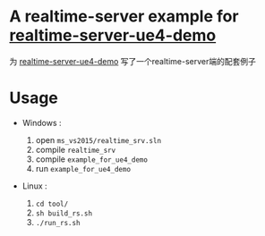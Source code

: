 # A realtime-server example for [realtime-server-ue4-demo](https://github.com/no5ix/realtime-server-ue4-demo)

为 [realtime-server-ue4-demo](https://github.com/no5ix/realtime-server-ue4-demo) 写了一个realtime-server端的配套例子



# Usage

- Windows : 

    1. open ` ms_vs2015/realtime_srv.sln `
    2. compile ` realtime_srv `
    3. compile ` example_for_ue4_demo `
    4. run ` example_for_ue4_demo `

- Linux : 

    1. `cd tool/`
    2. `sh build_rs.sh`
    3. `./run_rs.sh`